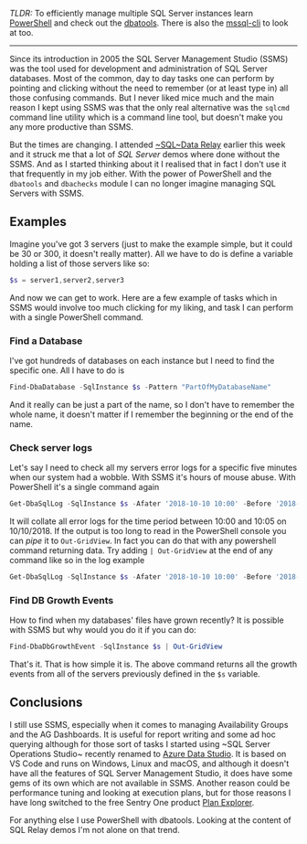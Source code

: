 _TLDR:_ To efficiently manage multiple SQL Server instances learn [PowerShell](https://github.com/PowerShell/PowerShell/tree/master/docs/learning-powershell) and check out the [dbatools](https://dbatools.io/). There is also the [mssql-cli](https://github.com/dbcli/mssql-cli) to look at too. 

---

Since its introduction in 2005 the SQL Server Management Studio (SSMS) was the tool used for development and administration of SQL Server databases. Most of the common, day to day tasks one can perform by pointing and clicking without the need to remember (or at least type in) all those confusing commands. But I never liked mice much and the main reason I kept using SSMS was that the only real alternative was the `sqlcmd` command line utility which is a command line tool, but doesn't make you any more productive than SSMS. 

But the times are changing. I attended [~SQL~Data Relay](https://www.sqlrelay.co.uk/) earlier this week and it struck me that a lot of _SQL Server_ demos where done without the SSMS. And as I started thinking about it I realised that in fact I don't use it that frequently in my job either. With the power of PowerShell and the `dbatools` and `dbachecks` module I can no longer imagine managing SQL Servers with SSMS. 

## Examples

Imagine you've got 3 servers (just to make the example simple, but it could be 30 or 300, it doesn't really matter). All we have to do is define a variable holding a list of those servers like so: 

```powershell
$s = server1,server2,server3
```

And now we can get to work. Here are a few example of tasks which in SSMS would involve too much clicking for my liking, and task I can perform with a single PowerShell command. 

### Find a Database

I've got hundreds of databases on each instance but I need to find the specific one. All I have to do is 

```powershell 
Find-DbaDatabase -SqlInstance $s -Pattern "PartOfMyDatabaseName"
```

And it really can be just a part of the name, so I don't have to remember the whole name, it doesn't matter if I remember the beginning or the end of the name. 

### Check server logs

Let's say I need to check all my servers error logs for a specific five minutes when our system had a wobble. With SSMS it's hours of mouse abuse. With PowerShell it's a single command again

```powershell
Get-DbaSqlLog -SqlInstance $s -Afater '2018-10-10 10:00' -Before '2018-10-10 10:05`
```

It will collate all error logs for the time period between 10:00 and 10:05 on 10/10/2018. If the output is too long to read in the PowerShell console you can _pipe_ it to `Out-GridView`. In fact you can do that with any powershell command returning data. Try adding `| Out-GridView` at the end of any command like so in the log example 

```powershell
Get-DbaSqlLog -SqlInstance $s -Afater '2018-10-10 10:00' -Before '2018-10-10 10:05` | Out-GridView
```

### Find DB Growth Events

How to find when my databases' files have grown recently? It is possible with SSMS but why would you do it if you can do:

```powershell
Find-DbaDbGrowthEvent -SqlInstance $s | Out-GridView
```

That's it. That is how simple it is. The above command returns all the growth events from all of the servers previously defined in the `$s` variable. 

## Conclusions

I still use SSMS, especially when it comes to managing Availability Groups and the AG Dashboards. It is useful for report writing and some ad hoc querying although for those sort of tasks I started using ~SQL Server Operations Studio~ recently renamed to [Azure Data Studio](https://docs.microsoft.com/en-us/sql/azure-data-studio/what-is?view=sql-server-2017). It is based on VS Code and runs on Windows, Linux and macOS, and although it doesn't have all the features of SQL Server Management Studio, it does have some gems of its own which are not available in SSMS. Another reason could be performance tuning and looking at execution plans, but for those reasons I have long switched to the free Sentry One product [Plan Explorer](https://www.sentryone.com/plan-explorer). 

For anything else I use PowerShell with dbatools. Looking at the content of SQL Relay demos I'm not alone on that trend.  